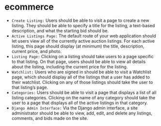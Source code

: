 # ecommerce

- `Create Listing:` Users should be able to visit a page to create a new listing. They should be able to specify a title for the listing, a text-based description, and what the starting bid should be.
- `Active Listings Page:` The default route of your web application should let users view all of the currently active auction listings. For each active listing, this page should display (at minimum) the title, description, current price, and photo.
- `Listing Page:` Clicking on a listing should take users to a page specific to that listing. On that page, users should be able to view all details about the listing, including the current price for the listing.
- `Watchlist:` Users who are signed in should be able to visit a Watchlist page, which should display all of the listings that a user has added to their watchlist. Clicking on any of those listings should take the user to that listing’s page.
- `Categories:` Users should be able to visit a page that displays a list of all listing categories. Clicking on the name of any category should take the user to a page that displays all of the active listings in that category.
- `Django Admin Interface:` Via the Django admin interface, a site administrator should be able to view, add, edit, and delete any listings, comments, and bids made on the site.
